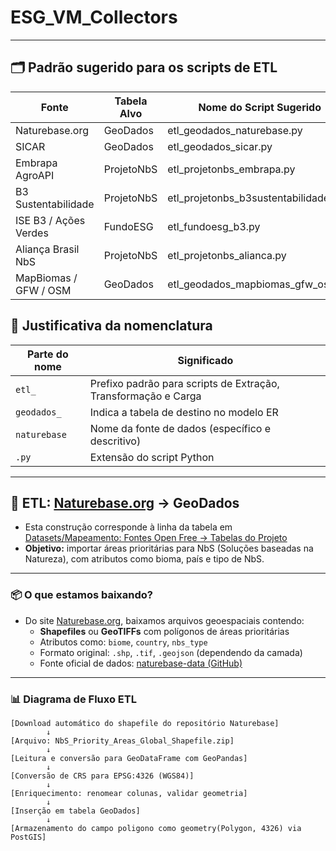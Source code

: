 # ESG_VM_Collectors
---
## 🗂️ Padrão sugerido para os scripts de ETL

| Fonte                     | Tabela Alvo   | Nome do Script Sugerido                  |
|--------------------------|---------------|------------------------------------------|
| Naturebase.org           | GeoDados      | etl_geodados_naturebase.py              |
| SICAR                    | GeoDados      | etl_geodados_sicar.py                   |
| Embrapa AgroAPI          | ProjetoNbS    | etl_projetonbs_embrapa.py               |
| B3 Sustentabilidade      | ProjetoNbS    | etl_projetonbs_b3sustentabilidade.py    |
| ISE B3 / Ações Verdes    | FundoESG      | etl_fundoesg_b3.py                      |
| Aliança Brasil NbS       | ProjetoNbS    | etl_projetonbs_alianca.py               |
| MapBiomas / GFW / OSM    | GeoDados      | etl_geodados_mapbiomas_gfw_osm.py       |

## 🧩 Justificativa da nomenclatura

| Parte do nome   | Significado                                                                 |
|------------------|------------------------------------------------------------------------------|
| `etl_`           | Prefixo padrão para scripts de Extração, Transformação e Carga              |
| `geodados_`      | Indica a tabela de destino no modelo ER                                     |
| `naturebase`     | Nome da fonte de dados (específico e descritivo)                            |
| `.py`            | Extensão do script Python                                                   |

---

## 🔁 ETL: [Naturebase.org](https://naturebase.org) → GeoDados

- Esta construção corresponde à linha da tabela em [Datasets/Mapeamento: Fontes Open Free → Tabelas do Projeto](https://github.com/Moriblo/ESG_VM_Datasets)
- **Objetivo:** importar áreas prioritárias para NbS (Soluções baseadas na Natureza), com atributos como bioma, país e tipo de NbS.
---
### 📦 O que estamos baixando?
- Do site [Naturebase.org](https://naturebase.org), baixamos arquivos geoespaciais contendo:
  - **Shapefiles** ou **GeoTIFFs** com polígonos de áreas prioritárias
  - Atributos como: `biome`, `country`, `nbs_type`
  - Formato original: `.shp`, `.tif`, `.geojson` (dependendo da camada)
  - Fonte oficial de dados: [naturebase-data (GitHub)](https://github.com/nature4climate/naturebase-data)
---
### 📊 Diagrama de Fluxo ETL
```text
[Download automático do shapefile do repositório Naturebase]
        ↓
[Arquivo: NbS_Priority_Areas_Global_Shapefile.zip]
        ↓
[Leitura e conversão para GeoDataFrame com GeoPandas]
        ↓
[Conversão de CRS para EPSG:4326 (WGS84)]
        ↓
[Enriquecimento: renomear colunas, validar geometria]
        ↓
[Inserção em tabela GeoDados]
        ↓
[Armazenamento do campo poligono como geometry(Polygon, 4326) via PostGIS]
````
